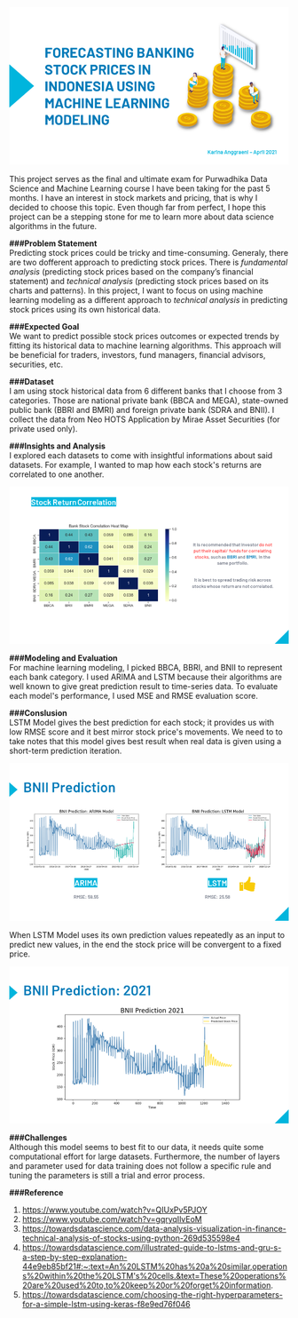 ![Cover](https://github.com/karina-anggraeni/Stock-Price-Predictions/blob/main/Cover.png)

This project serves as the final and ultimate exam for Purwadhika Data Science and Machine Learning course I have been taking for the past 5 months. I have an interest in stock markets and pricing, that is why I decided to choose this topic. Even though far from perfect, I hope this project can be a stepping stone for me to learn more about data science algorithms in the future.

**###Problem Statement** </br>
Predicting stock prices could be tricky and time-consuming. Generaly, there are two dofferent approach to predicting stock prices. There is _fundamental analysis_ (predicting stock prices based on the company’s financial statement) and _technical analysis_ (predicting stock prices based on its charts and patterns). In this project, I want to focus on using machine learning modeling as a different approach to _technical analysis_ in predicting stock prices using its own historical data.

**###Expected Goal** </br>
We want to predict possible stock prices outcomes or expected trends by fitting its historical data to machine learning algorithms. This approach will be beneficial for traders, investors, fund managers, financial advisors, securities, etc.

**###Dataset** </br>
I am using stock historical data from 6 different banks that I choose from 3 categories. Those are national private bank (BBCA and MEGA), state-owned public bank (BBRI and BMRI) and foreign private bank (SDRA and BNII). I collect the data from Neo HOTS Application by Mirae Asset Securities (for private used only).

**###Insights and Analysis** </br>
I explored each datasets to come with insightful informations about said datasets. For example, I wanted to map how each stock's returns are correlated to one another.

![EDA](https://github.com/karina-anggraeni/Stock-Price-Predictions/blob/main/EDA_Example.png)

**###Modeling and Evaluation** </br>
For machine learning modeling, I picked BBCA, BBRI, and BNII to represent each bank category. I used ARIMA and LSTM because their algorithms are well known to give great prediction result to time-series data. To evaluate each model's performance, I used MSE and RMSE evaluation score.

**###Conslusion** </br>
LSTM Model gives the best prediction for each stock; it provides us with low RMSE score and it best mirror stock price's movements. We need to to take notes that this model gives best result when real data is given using a short-term prediction iteration.

![Compare](https://github.com/karina-anggraeni/Stock-Price-Predictions/blob/main/BNII_Comparation.png)

When LSTM Model uses its own prediction values repeatedly as an input to predict new values, in the end the stock price will be convergent to a fixed price.

![Predict](https://github.com/karina-anggraeni/Stock-Price-Predictions/blob/main/BNII_Prediction.png)

**###Challenges** </br>
Although this model seems to best fit to our data, it needs quite some computational effort for large datasets. Furthermore, the number of layers and parameter used for data training does not follow a specific rule and tuning the parameters is still a trial and error process.

**###Reference** </br>
1. https://www.youtube.com/watch?v=QIUxPv5PJOY
2. https://www.youtube.com/watch?v=gqryqIlvEoM
3. https://towardsdatascience.com/data-analysis-visualization-in-finance-technical-analysis-of-stocks-using-python-269d535598e4
4. https://towardsdatascience.com/illustrated-guide-to-lstms-and-gru-s-a-step-by-step-explanation-44e9eb85bf21#:~:text=An%20LSTM%20has%20a%20similar,operations%20within%20the%20LSTM's%20cells.&text=These%20operations%20are%20used%20to,to%20keep%20or%20forget%20information.
5. https://towardsdatascience.com/choosing-the-right-hyperparameters-for-a-simple-lstm-using-keras-f8e9ed76f046
